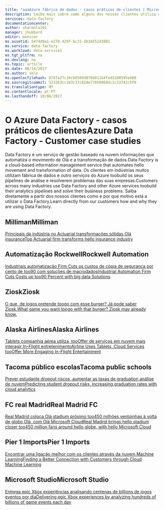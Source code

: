 ```yaml
---
title: "aaaAzure fábrica de dados - casos práticos de clientes | Microsoft Docs"
description: Saiba mais sobre como alguns dos nossos clientes utiliza o Azure Data Factory.
services: data-factory
documentationcenter: 
author: sharonlo101
manager: jhubbard
editor: monicar
ms.assetid: 5474d9a1-e278-429f-bc31-db34551d3881
ms.service: data-factory
ms.workload: data-services
ms.tgt_pltfrm: na
ms.devlang: na
ms.topic: article
ms.date: 08/14/2017
ms.author: shlo
ms.openlocfilehash: 8787a27c10cb9509d8f0d811b4fed3100595e480
ms.sourcegitcommit: 523283cc1b3c37c428e77850964dc1c33742c5f0
ms.translationtype: MT
ms.contentlocale: pt-PT
ms.lasthandoff: 10/06/2017
---
```

# <a name="azure-data-factory---customer-case-studies"></a><span data-ttu-id="a1398-103">O Azure Data Factory - casos práticos de clientes</span><span class="sxs-lookup"><span data-stu-id="a1398-103">Azure Data Factory - Customer case studies</span></span>
<span data-ttu-id="a1398-104">Data Factory é um serviço de gestão baseado na nuvem informações que automatiza o movimento de Olá e a transformação de dados.</span><span class="sxs-lookup"><span data-stu-id="a1398-104">Data Factory is a cloud-based information management service that automates hello movement and transformation of data.</span></span> <span data-ttu-id="a1398-105">Os clientes em indústrias muitos utilizam fábrica de dados e outro serviços do Azure toobuild os seus pipelines de análise e resolverem problemas das suas empresas.</span><span class="sxs-lookup"><span data-stu-id="a1398-105">Customers across many industries use Data Factory and other Azure services toobuild their analytics pipelines and solve their business problems.</span></span>  <span data-ttu-id="a1398-106">Saiba diretamente a partir dos nossos clientes como e por que motivo está a utilizar o Data Factory.</span><span class="sxs-lookup"><span data-stu-id="a1398-106">Learn directly from our customers how and why they are using Data Factory.</span></span>

## <a name="milliman"></a><span data-ttu-id="a1398-107">Milliman</span><span class="sxs-lookup"><span data-stu-id="a1398-107">Milliman</span></span>
[<span data-ttu-id="a1398-108">Principais da indústria no Actuarial transformações sólidas Olá insurance</span><span class="sxs-lookup"><span data-stu-id="a1398-108">Top Actuarial firm transforms hello insurance industry</span></span>](https://customers.microsoft.com/Pages/CustomerStory.aspx?recid=20096)

## <a name="rockwell-automation"></a><span data-ttu-id="a1398-109">Automatização Rockwell</span><span class="sxs-lookup"><span data-stu-id="a1398-109">Rockwell Automation</span></span>
[<span data-ttu-id="a1398-110">Industriais automatização Firm Cuts os custos de cópia de segurança por cento de too90 com soluções de macrodados</span><span class="sxs-lookup"><span data-stu-id="a1398-110">Industrial Automation Firm Cuts Costs up too90 Percent with big data Solutions</span></span>](https://customers.microsoft.com/Pages/CustomerStory.aspx?recid=18356)

## <a name="ziosk"></a><span data-ttu-id="a1398-111">Ziosk</span><span class="sxs-lookup"><span data-stu-id="a1398-111">Ziosk</span></span>
[<span data-ttu-id="a1398-112">O que, de jogos pretende toogo com esse burger? Já pode saber Ziosk.</span><span class="sxs-lookup"><span data-stu-id="a1398-112">What game you want toogo with that burger? Ziosk may already know.</span></span>](https://customers.microsoft.com/Pages/CustomerStory.aspx?recid=18294)

## <a name="alaska-airlines"></a><span data-ttu-id="a1398-113">Alaska Airlines</span><span class="sxs-lookup"><span data-stu-id="a1398-113">Alaska Airlines</span></span>
[<span data-ttu-id="a1398-114">Tablets companhia aérea utiliza, tooOffer de serviços em nuvem mais interagir In-Flight entretenimento</span><span class="sxs-lookup"><span data-stu-id="a1398-114">Airline Uses Tablets, Cloud Services tooOffer More Engaging In-Flight Entertainment</span></span>](https://customers.microsoft.com/Pages/CustomerStory.aspx?recid=19357)

## <a name="tacoma-public-schools"></a><span data-ttu-id="a1398-115">Tacoma público escolas</span><span class="sxs-lookup"><span data-stu-id="a1398-115">Tacoma public schools</span></span>
[<span data-ttu-id="a1398-116">Prever estudante dropout riscos, aumentar as taxas de graduation análise de nuvem</span><span class="sxs-lookup"><span data-stu-id="a1398-116">Predicting student dropout risks, increasing graduation rates with cloud analytics</span></span>](https://customers.microsoft.com/Pages/CustomerStory.aspx?recid=20703)

## <a name="real-madrid-fc"></a><span data-ttu-id="a1398-117">FC real Madrid</span><span class="sxs-lookup"><span data-stu-id="a1398-117">Real Madrid FC</span></span>
[<span data-ttu-id="a1398-118">Real Madrid coloca Olá stadium próximo too450 milhões ventoinhas à volta de globo Olá, com Olá Microsoft Cloud</span><span class="sxs-lookup"><span data-stu-id="a1398-118">Real Madrid brings hello stadium closer too450 million fans around hello globe, with hello Microsoft Cloud</span></span>](https://customers.microsoft.com/Pages/CustomerStory.aspx?recid=20522)

## <a name="pier-1-imports"></a><span data-ttu-id="a1398-119">Pier 1 Imports</span><span class="sxs-lookup"><span data-stu-id="a1398-119">Pier 1 Imports</span></span>
[<span data-ttu-id="a1398-120">Encontrar uma ligação melhor com os clientes através da nuvem Machine Learning</span><span class="sxs-lookup"><span data-stu-id="a1398-120">Finding a Better Connection with Customers through Cloud Machine Learning</span></span>](https://customers.microsoft.com/Pages/CustomerStory.aspx?recid=11257)

## <a name="microsoft-studio"></a><span data-ttu-id="a1398-121">Microsoft Studio</span><span class="sxs-lookup"><span data-stu-id="a1398-121">Microsoft Studio</span></span>
[<span data-ttu-id="a1398-122">Entrega epic Xbox experiências analisando centenas de billions de jogos eventos por dia</span><span class="sxs-lookup"><span data-stu-id="a1398-122">Delivering epic Xbox experiences by analyzing hundreds of billions of game events each day</span></span>](https://customers.microsoft.com/en-us/story/xboxunlimited)
